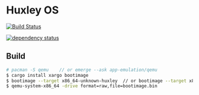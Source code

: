 # Huxley OS

[![Build Status](https://travis-ci.org/BORN2LOSE/huxley.svg?branch=master)](https://travis-ci.org/BORN2LOSE/huxley)

[![dependency status](https://deps.rs/repo/github/BORN2LOSE/huxley/status.svg)](https://deps.rs/repo/github/BORN2LOSE/huxley)

## Build

```bash
# pacman -S qemu	// or emerge --ask app-emulation/qemu 
$ cargo install xargo bootimage
$ bootimage --target x86_64-unknown-huxley	// or bootimage --target x86_64-huxley
$ qemu-system-x86_64 -drive format=raw,file=bootimage.bin 
```